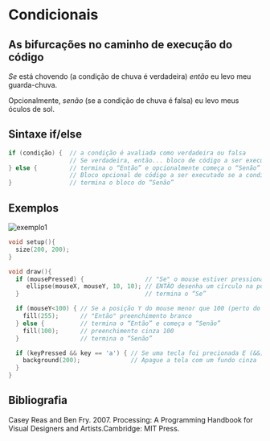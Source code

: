 # Condicionais

## As bifurcações no caminho de execução do código

*Se* está chovendo (a condição de chuva é verdadeira) *então* eu levo meu guarda-chuva.

Opcionalmente, *senão* (se a condição de chuva é falsa) eu levo meus óculos de sol.

## Sintaxe if/else

``` java
if (condição) {  // a condição é avaliada como verdadeira ou falsa
                 // Se verdadeira, então... bloco de código a ser executado;
} else {         // termina o “Então” e opcionalmente começa o “Senão”
                 // Bloco opcional de código a ser executado se a condição for falsa;
}                // termina o bloco do “Senão”
```

## Exemplos

![exemplo1](../assets/images/condicional1.png)

``` pde
void setup(){
  size(200, 200);
}

void draw(){
  if (mousePressed) {                 // "Se" o mouse estiver pressionado
     ellipse(mouseX, mouseY, 10, 10); // ENTÃO desenha um círculo na posição do mouse
  }                                   // termina o “Se”

  if (mouseY<100) { // Se a posição Y do mouse menor que 100 (perto do topo da tela)
    fill(255);      // "Então" preenchimento branco
  } else {          // termina o “Então” e começa o “Senão”
    fill(100);      // preenchimento cinza 100
  }                 // termina o “Senão”    

  if (keyPressed && key == 'a') { // Se uma tecla foi precionada E (&&) a tecla foi o caractere 'a'
    background(200);              // Apague a tela com um fundo cinza
  }
}
```



## Bibliografia

Casey Reas and Ben Fry. 2007. Processing: A Programming Handbook for Visual Designers and Artists.Cambridge: MIT Press.
